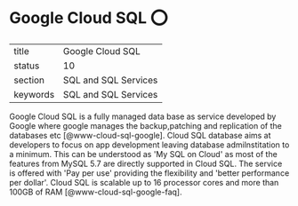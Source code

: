 # Google Cloud SQL :o:


|          |                      |
| -------- | -------------------- |
| title    | Google Cloud SQL     | 
| status   | 10                   |
| section  | SQL and SQL Services |
| keywords | SQL and SQL Services |


     
Google Cloud SQL is a fully managed data base as service developed by
Google where google manages the backup,patching and replication of the
databases etc [@www-cloud-sql-google]. Cloud SQL database aims at
developers to focus on app development leaving database
admilnstitation to a minimum. This can be understood as 'My SQL on
Cloud' as most of the features from MySQL 5.7 are directly supported
in Cloud SQL. The service is offered with 'Pay per use' providing the
flexibility and 'better performance per dollar'.  Cloud SQL is
scalable up to 16 processor cores and more than 100GB of
RAM [@www-cloud-sql-google-faq].


      
